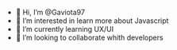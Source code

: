 - 👋 Hi, I’m @Gaviota97
- 👀 I’m interested in learn more about Javascript
- 🌱 I’m currently learning UX/UI
- 💞️ I’m looking to collaborate whith developers

<!---
Gaviota97/Gaviota97 is a ✨ special ✨ repository because its `README.md` (this file) appears on your GitHub profile.
You can click the Preview link to take a look at your changes.
--->
